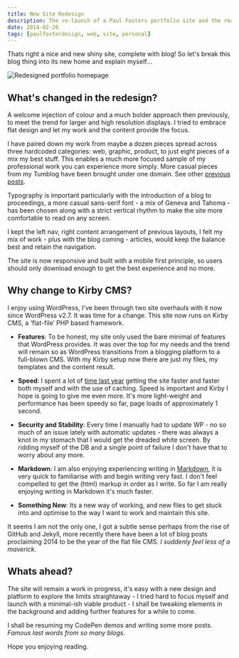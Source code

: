 ```yaml
---
title: New Site Redesign
description: The re-launch of a Paul Fosters portfolio site and the reasoning for my switch to Kirby CMS as a platform.
date: 2014-02-26
tags: [paulfosterdesign, web, site, personal]
---
```

Thats right a nice and new shiny site, complete with blog! So let's break this blog thing into its new home and explain myself...

![Redesigned portfolio homepage](/assets/images/portfolio-redesign-2014.png)

## What's changed in the redesign?

A welcome injection of colour and a much bolder approach then previously, to meet the trend for larger and high resolution displays. I  tried to embrace flat design and let my work and the content provide the focus. 

I have paired down my work from maybe a dozen pieces spread across three hardcoded categories: web, graphic, product, to just eight pieces of a mix my best stuff. This enables a much more focused sample of my professional work you can experience more simply. More casual pieces from my Tumblog have been brought under one domain. See other [previous posts](/blog/).

Typography is important particularly with the introduction of a blog to proceedings, a more casual sans-serif font - a mix of Geneva and Tahoma - has been chosen along with a strict vertical rhythm to make the site more comfortable to read on any screen.

I kept the left nav, right content arrangement of previous layouts, I felt my mix of work - plus with the blog coming - articles, would keep the balance best and retain the navigation.

The site is now responsive and built with a mobile first principle, so users should only download enough to get the best experience and no more.

## Why change to Kirby CMS?

I enjoy using WordPress, I've been through two site overhauls with it now since WordPress v2.7. It was time for a change. This site now runs on Kirby CMS, a ‘flat-file’ PHP based framework.

*	**Features**: To be honest, my site only used the bare minimal of features that WordPress provides. It was over the top for my needs and the trend will remain so as WordPress transitions from a blogging platform to a full-blown CMS. With my Kirby setup now there are just my files, my templates and the content result.

*	**Speed**: I spent a lot of [time last year](/blog/year-in-review-2013/) getting the site faster and faster both myself and with the use of caching. Speed is important and Kirby I hope is going to give me even more. It's more light-weight and performance has been speedy so far, page loads of  approximately 1 second.

*	**Security and Stability**: Every time I manually had to update WP - no so much of an issue lately with automatic updates - there was always a knot in my stomach that I would get the dreaded white screen. By ridding myself of the DB and a single point of failure I don't have that to worry about any more. 

*	**Markdown**: I am also enjoying experiencing writing in [Markdown](http://daringfireball.net/projects/markdown/), it is very quick to familiarise with and begin writing very fast. I don't feel compelled to get the (html) markup in order as I write. So far I am really enjoying writing in Markdown it's much faster.

* 	**Something New**: Its a new way of working, and new files to get stuck into and optimise to the way I want to work and maintain this site.

It seems I am not the only one, I got a subtle sense perhaps from the rise of GitHub and Jekyll, more recently there have been a lot of blog posts proclaiming 2014 to be the year of the flat file CMS. *I suddenly feel less of a maverick*.

## Whats ahead?

The site will remain a work in progress, it's easy with a new design and platform to explore the limits straightaway - I tried hard to focus myself and launch with a minimal-ish viable product - I shall be tweaking elements in the background and adding further features for a while to come.

I shall be resuming my CodePen demos and writing some more posts. _Famous last words from so many blogs_.

Hope you enjoying reading.
